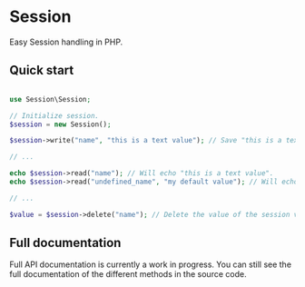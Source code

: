 # Session

Easy Session handling in PHP.

## Quick start

```php

use Session\Session;

// Initialize session.
$session = new Session();

$session->write("name", "this is a text value"); // Save "this is a text value" in the session.

// ...

echo $session->read("name"); // Will echo "this is a text value".
echo $session->read("undefined_name", "my default value"); // Will echo "my default value".

// ...

$value = $session->delete("name"); // Delete the value of the session variable "name" in the session and return it.

```

## Full documentation

Full API documentation is currently a work in progress. You can still see the full documentation of the different methods in the source code.
